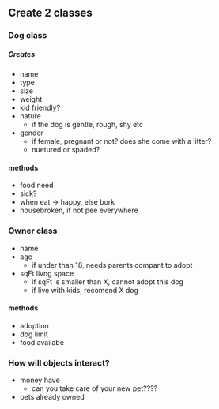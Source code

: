 ## Create 2 classes
### Dog class
##### Creates
*  name
*  type
*  size
*  weight
*  kid friendly?
*  nature
    * if the dog is gentle, rough, shy etc
*  gender
    * if female, pregnant or not? does she come with a litter?
    * nuetured or spaded?
 
#### methods
* food need
* sick?
* when eat -> happy, else bork
* housebroken, if not pee everywhere

### Owner class
*   name
*   age
    * if under than 18, needs parents compant to adopt
*   sqFt livng space
    * if sqFt is smaller than X, cannot adopt this dog 
    * if live with kids, recomend X dog
     
#### methods
*   adoption
*   dog limit
*   food availabe


### How will objects interact?
* money have
    * can you take care of your new pet????   
*   pets already owned 